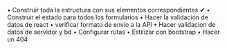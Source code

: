 • Construir toda la estructura con sus elementos correspondientes ✔
• Construir el estado para todos los formularios
• Hacer la validación de datos de react
• verificar formato de envío a la API
• Hacer validacion de datos de servidor y bd
• Configurar rutas
• Estilizar con bootstrap
• Hacer un 404